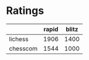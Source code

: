 # Ratings

|          | rapid | blitz |
|----------|-------|-------|
| lichess  | 1906 | 1400 |
| chesscom | 1544 | 1000 |
